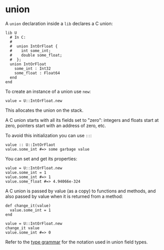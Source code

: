 # union

A `union` declaration inside a `lib` declares a C union:

```crystal
lib U
  # In C:
  #
  #  union IntOrFloat {
  #    int some_int;
  #    double some_float;
  #  };
  union IntOrFloat
    some_int : Int32
    some_float : Float64
  end
end
```

To create an instance of a union use `new`:

```crystal
value = U::IntOrFloat.new
```

This allocates the union on the stack.

A C union starts with all its fields set to "zero": integers and floats start at zero, pointers start with an address of zero, etc.

To avoid this initialization you can use `::`:

```crystal
value :: U::IntOrFlaot
value.some_int #=> some garbage value
```

You can set and get its properties:

```crystal
value = U::IntOrFloat.new
value.some_int = 1
value.some_int #=> 1
value.some_float #=> 4.94066e-324
```

A C union is passed by value (as a copy) to functions and methods, and also passed by value when it is returned from a method:

```crystal
def change_it(value)
  value.some_int = 1
end

value = U::IntOrFloat.new
change_it value
value.some_int #=> 0
```

Refer to the [type grammar](../type_grammar.html) for the notation used in union field types.
